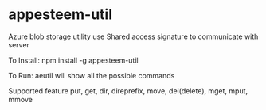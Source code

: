 # appesteem-util
Azure blob storage utility
use Shared access signature to communicate with server

To Install:
npm install -g appesteem-util

To Run:
aeutil
will show all the possible commands

Supported feature
put, get, dir, direprefix, move, del(delete), mget, mput, mmove
